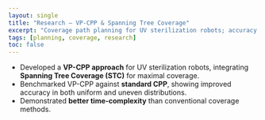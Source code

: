 ```yaml
---
layout: single
title: "Research — VP-CPP & Spanning Tree Coverage"
excerpt: "Coverage path planning for UV sterilization robots; accuracy and time improvements over standard CPP."
tags: [planning, coverage, research]
toc: false
---
```


- Developed a **VP-CPP approach** for UV sterilization robots, integrating **Spanning Tree Coverage (STC)** for maximal coverage.
- Benchmarked VP-CPP against **standard CPP**, showing improved accuracy in both uniform and uneven distributions.
- Demonstrated **better time-complexity** than conventional coverage methods.


